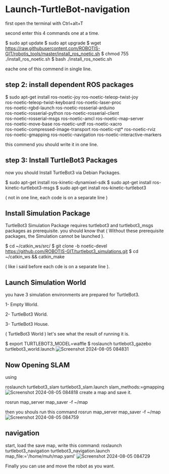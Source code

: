 # Launch-TurtleBot-navigation

first open the terminal with Ctrl+alt+T

second enter this 4 commands one at a time.

$ sudo apt update
$ sudo apt upgrade
$ wget https://raw.githubusercontent.com/ROBOTIS-GIT/robotis_tools/master/install_ros_noetic.sh
$ chmod 755 ./install_ros_noetic.sh 
$ bash ./install_ros_noetic.sh

eache one of this commend in single line.

## step 2: install dependent ROS packages

$ sudo apt-get install ros-noetic-joy ros-noetic-teleop-twist-joy \
  ros-noetic-teleop-twist-keyboard ros-noetic-laser-proc \
  ros-noetic-rgbd-launch ros-noetic-rosserial-arduino \
  ros-noetic-rosserial-python ros-noetic-rosserial-client \
  ros-noetic-rosserial-msgs ros-noetic-amcl ros-noetic-map-server \
  ros-noetic-move-base ros-noetic-urdf ros-noetic-xacro \
  ros-noetic-compressed-image-transport ros-noetic-rqt* ros-noetic-rviz \
  ros-noetic-gmapping ros-noetic-navigation ros-noetic-interactive-markers

this commend you should write it in one line.

## step 3: Install TurtleBot3 Packages

now you should Install TurtleBot3 via Debian Packages.

$ sudo apt-get install ros-kinetic-dynamixel-sdk
$ sudo apt-get install ros-kinetic-turtlebot3-msgs
$ sudo apt-get install ros-kinetic-turtlebot3

( not in one line, each code is on a separate line )

##  Install Simulation Package

TurtleBot3 Simulation Package requires turtlebot3 and turtlebot3_msgs packages as prerequisite. you should know that ( Without these prerequisite packages, the Simulation cannot be launched ).

$ cd ~/catkin_ws/src/
$ git clone -b noetic-devel https://github.com/ROBOTIS-GIT/turtlebot3_simulations.git
$ cd ~/catkin_ws && catkin_make

( like i said before each cde is on a separate line ).

## Launch Simulation World

you have 3 simulation environments are prepared for TurtleBot3.

1- Empty World.

2- TurtleBot3 World.

3- TurtleBot3 House.

( TurtleBot3 World ) let's see what the result of running it is.

$ export TURTLEBOT3_MODEL=waffle
$ roslaunch turtlebot3_gazebo turtlebot3_world.launch
![Screenshot 2024-08-05 084831](https://github.com/user-attachments/assets/490c39cf-69d7-4b60-9546-96020b7fceb4)


## Now Opening SLAM

using 

roslaunch turtlebot3_slam turtlebot3_slam.launch slam_methods:=gmapping
![Screenshot 2024-08-05 084818](https://github.com/user-attachments/assets/b0f5b114-f9b6-4b13-9b25-3b2623ba5991)
create a map and save it.

rosrun map_server map_saver -f ~/map

then you shouls run this command 
rosrun map_server map_saver -f ~/map
![Screenshot 2024-08-05 084759](https://github.com/user-attachments/assets/47b0711e-4787-45c3-b247-0ea6ba3b6fad)

## navigation 

start, load the save map, write this command:
roslaunch turtlebot3_navigation turtlebot3_navigation.launch map_file:='/home/muh/map.yaml'
![Screenshot 2024-08-05 084729](https://github.com/user-attachments/assets/5f6a0b1e-7a75-4cc4-a927-54a69228bf40)

Finally you can use and move the robot as you want.





